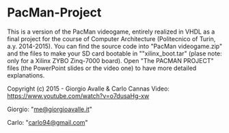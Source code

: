 # PacMan-Project
This is a version of the PacMan videogame, entirely realized in VHDL as a final project for the course of Computer Architecture (Politecnico of Turin, a.y. 2014-2015). You can find the source code into "PacMan videogame.zip" and the files to make your SD card bootable in ""xilinx_boot.tar" (plase note: only for a Xilinx ZYBO Zinq-7000 board). Open "The PACMAN PROJECT" files (the PowerPoint slides or the video one) to have more detailed explanations.


Copyright (c) 2015  -  Giorgio Avalle & Carlo Cannas
Video: https://www.youtube.com/watch?v=o7dusaHg-xw

Giorgio: "me@giorgioavalle.it"

Carlo: "carlo94@gmail.com"
